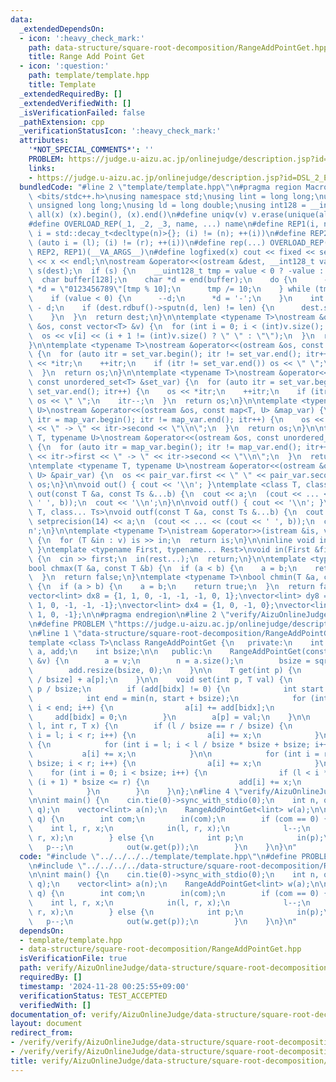 ```yaml
---
data:
  _extendedDependsOn:
  - icon: ':heavy_check_mark:'
    path: data-structure/square-root-decomposition/RangeAddPointGet.hpp
    title: Range Add Point Get
  - icon: ':question:'
    path: template/template.hpp
    title: Template
  _extendedRequiredBy: []
  _extendedVerifiedWith: []
  _isVerificationFailed: false
  _pathExtension: cpp
  _verificationStatusIcon: ':heavy_check_mark:'
  attributes:
    '*NOT_SPECIAL_COMMENTS*': ''
    PROBLEM: https://judge.u-aizu.ac.jp/onlinejudge/description.jsp?id=DSL_2_E
    links:
    - https://judge.u-aizu.ac.jp/onlinejudge/description.jsp?id=DSL_2_E
  bundledCode: "#line 2 \"template/template.hpp\"\n#pragma region Macros\n#include\
    \ <bits/stdc++.h>\nusing namespace std;\nusing lint = long long;\nusing ull =\
    \ unsigned long long;\nusing ld = long double;\nusing int128 = __int128_t;\n#define\
    \ all(x) (x).begin(), (x).end()\n#define uniqv(v) v.erase(unique(all(v)), v.end())\n\
    #define OVERLOAD_REP(_1, _2, _3, name, ...) name\n#define REP1(i, n) for (auto\
    \ i = std::decay_t<decltype(n)>{}; (i) != (n); ++(i))\n#define REP2(i, l, r) for\
    \ (auto i = (l); (i) != (r); ++(i))\n#define rep(...) OVERLOAD_REP(__VA_ARGS__,\
    \ REP2, REP1)(__VA_ARGS__)\n#define logfixed(x) cout << fixed << setprecision(10)\
    \ << x << endl;\n\nostream &operator<<(ostream &dest, __int128_t value) {\n  ostream::sentry\
    \ s(dest);\n  if (s) {\n    __uint128_t tmp = value < 0 ? -value : value;\n  \
    \  char buffer[128];\n    char *d = end(buffer);\n    do {\n      --d;\n     \
    \ *d = \"0123456789\"[tmp % 10];\n      tmp /= 10;\n    } while (tmp != 0);\n\
    \    if (value < 0) {\n      --d;\n      *d = '-';\n    }\n    int len = end(buffer)\
    \ - d;\n    if (dest.rdbuf()->sputn(d, len) != len) {\n      dest.setstate(ios_base::badbit);\n\
    \    }\n  }\n  return dest;\n}\n\ntemplate <typename T>\nostream &operator<<(ostream\
    \ &os, const vector<T> &v) {\n  for (int i = 0; i < (int)v.size(); i++) {\n  \
    \  os << v[i] << (i + 1 != (int)v.size() ? \" \" : \"\");\n  }\n  return os;\n\
    }\n\ntemplate <typename T>\nostream &operator<<(ostream &os, const set<T> &set_var)\
    \ {\n  for (auto itr = set_var.begin(); itr != set_var.end(); itr++) {\n    os\
    \ << *itr;\n    ++itr;\n    if (itr != set_var.end()) os << \" \";\n    itr--;\n\
    \  }\n  return os;\n}\n\ntemplate <typename T>\nostream &operator<<(ostream &os,\
    \ const unordered_set<T> &set_var) {\n  for (auto itr = set_var.begin(); itr !=\
    \ set_var.end(); itr++) {\n    os << *itr;\n    ++itr;\n    if (itr != set_var.end())\
    \ os << \" \";\n    itr--;\n  }\n  return os;\n}\n\ntemplate <typename T, typename\
    \ U>\nostream &operator<<(ostream &os, const map<T, U> &map_var) {\n  for (auto\
    \ itr = map_var.begin(); itr != map_var.end(); itr++) {\n    os << itr->first\
    \ << \" -> \" << itr->second << \"\\n\";\n  }\n  return os;\n}\n\ntemplate <typename\
    \ T, typename U>\nostream &operator<<(ostream &os, const unordered_map<T, U> &map_var)\
    \ {\n  for (auto itr = map_var.begin(); itr != map_var.end(); itr++) {\n    os\
    \ << itr->first << \" -> \" << itr->second << \"\\n\";\n  }\n  return os;\n}\n\
    \ntemplate <typename T, typename U>\nostream &operator<<(ostream &os, const pair<T,\
    \ U> &pair_var) {\n  os << pair_var.first << \" \" << pair_var.second;\n  return\
    \ os;\n}\n\nvoid out() { cout << '\\n'; }\ntemplate <class T, class... Ts>\nvoid\
    \ out(const T &a, const Ts &...b) {\n  cout << a;\n  (cout << ... << (cout <<\
    \ ' ', b));\n  cout << '\\n';\n}\n\nvoid outf() { cout << '\\n'; }\ntemplate <class\
    \ T, class... Ts>\nvoid outf(const T &a, const Ts &...b) {\n  cout << fixed <<\
    \ setprecision(14) << a;\n  (cout << ... << (cout << ' ', b));\n  cout << '\\\
    n';\n}\n\ntemplate <typename T>\nistream &operator>>(istream &is, vector<T> &v)\
    \ {\n  for (T &in : v) is >> in;\n  return is;\n}\n\ninline void in(void) { return;\
    \ }\ntemplate <typename First, typename... Rest>\nvoid in(First &first, Rest &...rest)\
    \ {\n  cin >> first;\n  in(rest...);\n  return;\n}\n\ntemplate <typename T>\n\
    bool chmax(T &a, const T &b) {\n  if (a < b) {\n    a = b;\n    return true;\n\
    \  }\n  return false;\n}\ntemplate <typename T>\nbool chmin(T &a, const T &b)\
    \ {\n  if (a > b) {\n    a = b;\n    return true;\n  }\n  return false;\n}\n\n\
    vector<lint> dx8 = {1, 1, 0, -1, -1, -1, 0, 1};\nvector<lint> dy8 = {0, 1, 1,\
    \ 1, 0, -1, -1, -1};\nvector<lint> dx4 = {1, 0, -1, 0};\nvector<lint> dy4 = {0,\
    \ 1, 0, -1};\n\n#pragma endregion\n#line 2 \"verify/AizuOnlineJudge/data-structure/square-root-decomposition/RangeAddPointGet.test.cpp\"\
    \n#define PROBLEM \"https://judge.u-aizu.ac.jp/onlinejudge/description.jsp?id=DSL_2_E\"\
    \n#line 1 \"data-structure/square-root-decomposition/RangeAddPointGet.hpp\"\n\
    template <class T>\nclass RangeAddPointGet {\n   private:\n    int n;\n    vector<T>\
    \ a, add;\n    int bsize;\n\n   public:\n    RangeAddPointGet(const vector<T>\
    \ &v) {\n        a = v;\n        n = a.size();\n        bsize = sqrt(n) + 1;\n\
    \        add.resize(bsize, 0);\n    }\n\n    T get(int p) {\n        return add[p\
    \ / bsize] + a[p];\n    }\n\n    void set(int p, T val) {\n        int bidx =\
    \ p / bsize;\n        if (add[bidx] != 0) {\n            int start = bidx * bsize;\n\
    \            int end = min(n, start + bsize);\n            for (int i = start;\
    \ i < end; i++) {\n                a[i] += add[bidx];\n            }\n       \
    \     add[bidx] = 0;\n        }\n        a[p] = val;\n    }\n\n    void range_add(int\
    \ l, int r, T x) {\n        if (l / bsize == r / bsize) {\n            for (int\
    \ i = l; i < r; i++) {\n                a[i] += x;\n            }\n        } else\
    \ {\n            for (int i = l; i < l / bsize * bsize + bsize; i++) {\n     \
    \           a[i] += x;\n            }\n\n            for (int i = r / bsize *\
    \ bsize; i < r; i++) {\n                a[i] += x;\n            }\n\n        \
    \    for (int i = 0; i < bsize; i++) {\n                if (l < i * bsize and\
    \ (i + 1) * bsize <= r) {\n                    add[i] += x;\n                }\n\
    \            }\n        }\n    }\n};\n#line 4 \"verify/AizuOnlineJudge/data-structure/square-root-decomposition/RangeAddPointGet.test.cpp\"\
    \n\nint main() {\n    cin.tie(0)->sync_with_stdio(0);\n    int n, q;\n    in(n,\
    \ q);\n    vector<lint> a(n);\n    RangeAddPointGet<lint> w(a);\n\n    rep(i,\
    \ q) {\n        int com;\n        in(com);\n        if (com == 0) {\n        \
    \    int l, r, x;\n            in(l, r, x);\n            l--;\n            w.range_add(l,\
    \ r, x);\n        } else {\n            int p;\n            in(p);\n         \
    \   p--;\n            out(w.get(p));\n        }\n    }\n}\n"
  code: "#include \"../../../../template/template.hpp\"\n#define PROBLEM \"https://judge.u-aizu.ac.jp/onlinejudge/description.jsp?id=DSL_2_E\"\
    \n#include \"../../../../data-structure/square-root-decomposition/RangeAddPointGet.hpp\"\
    \n\nint main() {\n    cin.tie(0)->sync_with_stdio(0);\n    int n, q;\n    in(n,\
    \ q);\n    vector<lint> a(n);\n    RangeAddPointGet<lint> w(a);\n\n    rep(i,\
    \ q) {\n        int com;\n        in(com);\n        if (com == 0) {\n        \
    \    int l, r, x;\n            in(l, r, x);\n            l--;\n            w.range_add(l,\
    \ r, x);\n        } else {\n            int p;\n            in(p);\n         \
    \   p--;\n            out(w.get(p));\n        }\n    }\n}\n"
  dependsOn:
  - template/template.hpp
  - data-structure/square-root-decomposition/RangeAddPointGet.hpp
  isVerificationFile: true
  path: verify/AizuOnlineJudge/data-structure/square-root-decomposition/RangeAddPointGet.test.cpp
  requiredBy: []
  timestamp: '2024-11-28 00:25:55+09:00'
  verificationStatus: TEST_ACCEPTED
  verifiedWith: []
documentation_of: verify/AizuOnlineJudge/data-structure/square-root-decomposition/RangeAddPointGet.test.cpp
layout: document
redirect_from:
- /verify/verify/AizuOnlineJudge/data-structure/square-root-decomposition/RangeAddPointGet.test.cpp
- /verify/verify/AizuOnlineJudge/data-structure/square-root-decomposition/RangeAddPointGet.test.cpp.html
title: verify/AizuOnlineJudge/data-structure/square-root-decomposition/RangeAddPointGet.test.cpp
---
```

